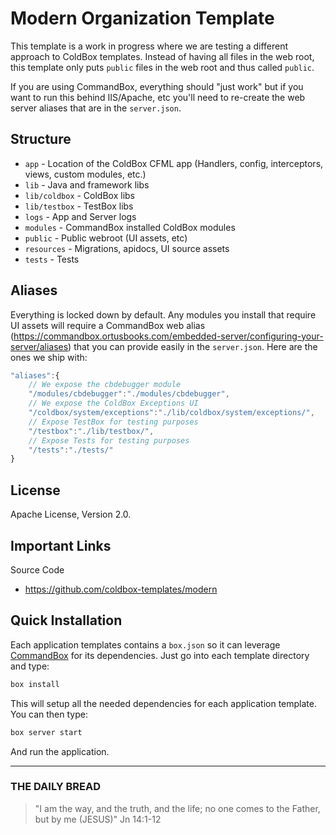 # Modern Organization Template

This template is a work in progress where we are testing a different approach to ColdBox templates.
Instead of having all files in the web root, this template only puts `public` files in the web root and thus called `public`.

If you are using CommandBox, everything should "just work" but if you want to run this behind IIS/Apache, etc you'll need to re-create the web server aliases that are in the `server.json`.

## Structure

* `app` - Location of the ColdBox CFML app (Handlers, config, interceptors, views, custom modules, etc.)
* `lib` - Java and framework libs
* `lib/coldbox` - ColdBox libs
* `lib/testbox` - TestBox libs
* `logs` - App and Server logs
* `modules` - CommandBox installed ColdBox modules
* `public` - Public webroot (UI assets, etc)
* `resources` - Migrations, apidocs, UI source assets
* `tests` - Tests

## Aliases

Everything is locked down by default. Any modules you install that require UI assets will require a CommandBox web alias (https://commandbox.ortusbooks.com/embedded-server/configuring-your-server/aliases) that you can provide easily in the `server.json`.  Here are the ones we ship with:

```js
"aliases":{
	// We expose the cbdebugger module
	"/modules/cbdebugger":"./modules/cbdebugger",
	// We expose the ColdBox Exceptions UI
	"/coldbox/system/exceptions":"./lib/coldbox/system/exceptions/",
	// Expose TestBox for testing purposes
	"/testbox":"./lib/testbox/",
	// Expose Tests for testing purposes
	"/tests":"./tests/"
}
```

## License

Apache License, Version 2.0.

## Important Links

Source Code

- https://github.com/coldbox-templates/modern

## Quick Installation

Each application templates contains a `box.json` so it can leverage [CommandBox](http://www.ortussolutions.com/products/commandbox) for its dependencies.
Just go into each template directory and type:

```bash
box install
```

This will setup all the needed dependencies for each application template.  You can then type:

```bash
box server start
```

And run the application.

---

### THE DAILY BREAD

 > "I am the way, and the truth, and the life; no one comes to the Father, but by me (JESUS)" Jn 14:1-12
